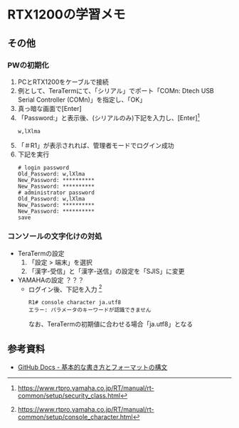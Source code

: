 # RTX1200の学習メモ

## その他

### PWの初期化

1. PCとRTX1200をケーブルで接続
2. 例として、TeraTermにて、「シリアル」でポート「COMn: Dtech USB Serial Controller (COMn)」を指定し、「OK」
3. 真っ暗な画面で[Enter]
4. 「Password:」と表示後、(シリアルのみ)下記を入力し、[Enter][^1]
   ```
   w,lXlma
   ```
5. 「＃R1」が表示されれば、管理者モードでログイン成功
6. 下記を実行
   ```
   # login password
   Old_Password: w,lXlma
   New_Password: **********
   New_Password: **********
   # administrator password
   Old_Password: w,lXlma
   New_Password: **********
   New_Password: **********
   save
   ```

### コンソールの文字化けの対処

- TeraTermの設定
  1. 「設定 > 端末」を選択
  2. 「漢字-受信」と「漢字-送信」の設定を「SJIS」に変更
- YAMAHAの設定 ？？？
  - ログイン後、下記を入力 [^2]
    ```
    R1# console character ja.utf8
    エラー: パラメータのキーワードが認識できません
    ```
    なお、TeraTermの初期値に合わせる場合「ja.utf8」となる

[^1]: https://www.rtpro.yamaha.co.jp/RT/manual/rt-common/setup/security_class.html
[^2]: https://www.rtpro.yamaha.co.jp/RT/manual/rt-common/setup/console_character.html

## 参考資料

- [GitHub Docs - 基本的な書き方とフォーマットの構文](https://docs.github.com/ja/get-started/writing-on-github/getting-started-with-writing-and-formatting-on-github/basic-writing-and-formatting-syntax)
